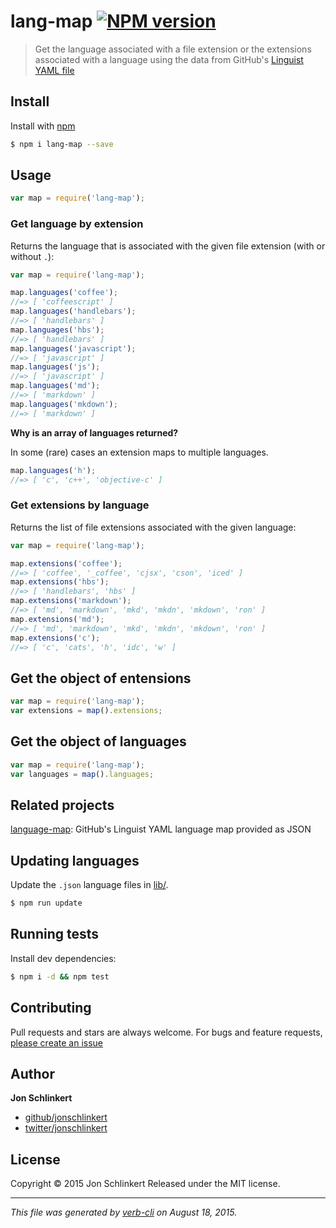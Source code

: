 # lang-map [![NPM version](https://badge.fury.io/js/lang-map.svg)](http://badge.fury.io/js/lang-map)

> Get the language associated with a file extension or the extensions associated with a language using the data from GitHub's [Linguist YAML file](https://github.com/github/linguist/blob/master/lib/linguist/languages.yml)

## Install

Install with [npm](https://www.npmjs.com/)

```sh
$ npm i lang-map --save
```

## Usage

```js
var map = require('lang-map');
```

### Get language by extension

Returns the language that is associated with the given file extension (with or without `.`):

```js
var map = require('lang-map');

map.languages('coffee');
//=> [ 'coffeescript' ]
map.languages('handlebars');
//=> [ 'handlebars' ]
map.languages('hbs');
//=> [ 'handlebars' ]
map.languages('javascript');
//=> [ 'javascript' ]
map.languages('js');
//=> [ 'javascript' ]
map.languages('md');
//=> [ 'markdown' ]
map.languages('mkdown');
//=> [ 'markdown' ]
```

**Why is an array of languages returned?**

In some (rare) cases an extension maps to multiple languages.

```js
map.languages('h');
//=> [ 'c', 'c++', 'objective-c' ]
```

### Get extensions by language

Returns the list of file extensions associated with the given language:

```js
var map = require('lang-map');

map.extensions('coffee');
//=> [ 'coffee', '_coffee', 'cjsx', 'cson', 'iced' ]
map.extensions('hbs');
//=> [ 'handlebars', 'hbs' ]
map.extensions('markdown');
//=> [ 'md', 'markdown', 'mkd', 'mkdn', 'mkdown', 'ron' ]
map.extensions('md');
//=> [ 'md', 'markdown', 'mkd', 'mkdn', 'mkdown', 'ron' ]
map.extensions('c');
//=> [ 'c', 'cats', 'h', 'idc', 'w' ]
```

## Get the object of entensions

```js
var map = require('lang-map');
var extensions = map().extensions;
```

## Get the object of languages

```js
var map = require('lang-map');
var languages = map().languages;
```

## Related projects

[language-map](https://github.com/blakeembrey/language-map): GitHub's Linguist YAML language map provided as JSON

## Updating languages

Update the `.json` language files in [lib/](lib/).

```sh
$ npm run update
```

## Running tests

Install dev dependencies:

```sh
$ npm i -d && npm test
```

## Contributing

Pull requests and stars are always welcome. For bugs and feature requests, [please create an issue](https://github.com/jonschlinkert/lang-map/issues/new)

## Author

**Jon Schlinkert**

+ [github/jonschlinkert](https://github.com/jonschlinkert)
+ [twitter/jonschlinkert](http://twitter.com/jonschlinkert)

## License

Copyright © 2015 Jon Schlinkert
Released under the MIT license.

***

_This file was generated by [verb-cli](https://github.com/assemble/verb-cli) on August 18, 2015._